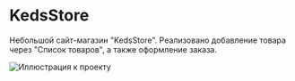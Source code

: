 # KedsStore

Небольшой сайт-магазин "KedsStore". Реализовано добавление товара через "Список товаров", а также оформление заказа.

![Иллюстрация к проекту](https://github.com/densaintp/KedsStore/presentation.png)
